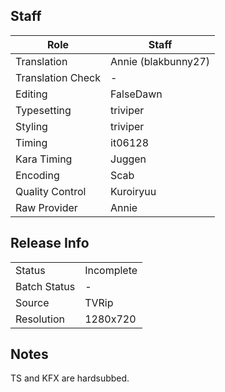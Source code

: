 ## Staff

| Role              | Staff                               |
|-------------------|-------------------------------------|
| Translation       | Annie (blakbunny27)                 |
| Translation Check | -                                   |
| Editing           | FalseDawn                           |
| Typesetting       | triviper                            |
| Styling           | triviper                            |
| Timing            | it06128                             |
| Kara Timing       | Juggen                              | 
| Encoding          | Scab                                |
| Quality Control   | Kuroiryuu                           |
| Raw Provider      | Annie                               |

## Release Info

|              |            |
|--------------|------------|
| Status       | Incomplete |
| Batch Status | -          |
| Source       | TVRip      |
| Resolution   | 1280x720   |

## Notes
TS and KFX are hardsubbed.
